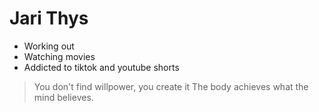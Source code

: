 # Jari Thys

- Working out
- Watching movies
- Addicted to tiktok and youtube shorts

> You don't find willpower, you create it
> The body achieves what the mind believes.